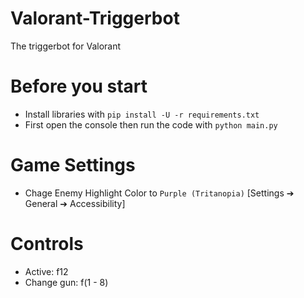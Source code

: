 # Valorant-Triggerbot
The triggerbot for Valorant

# Before you start
- Install libraries with `pip install -U -r requirements.txt`
- First open the console then run the code with `python main.py`
  
# Game Settings
- Chage Enemy Highlight Color to ```Purple (Tritanopia)``` [Settings ➔ General ➔ Accessibility]

# Controls
- Active: f12
- Change gun: f(1 - 8)
